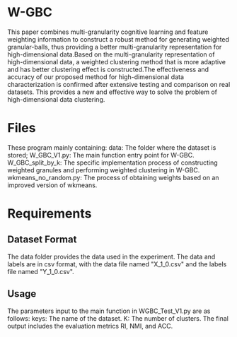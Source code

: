 # W-GBC
This paper combines multi-granularity cognitive learning and feature weighting information to construct a robust method for generating weighted granular-balls, thus providing a better multi-granularity representation for high-dimensional data.Based on the multi-granularity representation of high-dimensional data, a weighted clustering method that is more adaptive and has better clustering effect is constructed.The effectiveness and accuracy of our proposed method for high-dimensional data characterization is confirmed after extensive testing and comparison on real datasets. This provides a new and effective way to solve the problem of high-dimensional data clustering.

# Files
These program mainly containing:
data: The folder where the dataset is stored;
W_GBC_V1.py: The main function entry point for W-GBC.
W_GBC_split_by_k: The specific implementation process of constructing weighted granules and performing weighted clustering in W-GBC.
wkmeans_no_random.py: The process of obtaining weights based on an improved version of wkmeans.

# Requirements
## Dataset Format
The data folder provides the data used in the experiment. The data and labels are in csv format, with the data file named "X_1_0.csv" and the labels file named "Y_1_0.csv".
## Usage
The parameters input to the main function in WGBC_Test_V1.py are as follows:
    keys: The name of the dataset.
    K: The number of clusters.
The final output includes the evaluation metrics RI, NMI, and ACC.
